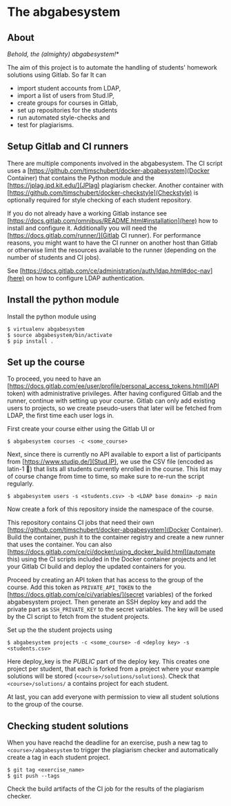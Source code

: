 # The abgabesystem

## About

*Behold, the (almighty) abgabesystem!**

The aim of this project is to automate the handling of students' homework
solutions using Gitlab. So far It can

- import student accounts from LDAP,
- import a list of users from Stud.IP,
- create groups for courses in Gitlab,
- set up repositories for the students
- run automated style-checks and
- test for plagiarisms.

## Setup Gitlab and CI runners

There are multiple components involved in the abgabesystem. The CI script uses a
[https://github.com/timschubert/docker-abgabesystem](Docker Container) that
contains the Python module and the [https://jplag.ipd.kit.edu/](JPlag)
plagiarism checker. Another container with
[https://github.com/timschubert/docker-checkstyle](Checkstyle) is optionally
required for style checking of each student repository.

If you do not already have a working Gitlab instance see
[https://docs.gitlab.com/omnibus/README.html#installation](here) how to install
and configure it. Additionally you will need the
[https://docs.gitlab.com/runner/](Gitlab CI runner). For performance reasons,
you might want to have the CI runner on another host than Gitlab or otherwise
limit the resources available to the runner (depending on the number of students
and CI jobs).

See [https://docs.gitlab.com/ce/administration/auth/ldap.html#doc-nav](here) on
how to configure LDAP authentication.

## Install the python module

Install the python module using

```
$ virtualenv abgabesystem
$ source abgabesystem/bin/activate
$ pip install .
```

## Set up the course

To proceed, you need to have an
[https://docs.gitlab.com/ee/user/profile/personal_access_tokens.html](API token)
with administrative privileges. After having configured Gitlab and the runner,
continue with setting up your course. Gitlab can only add existing users to
projects, so we create pseudo-users that later will be fetched from LDAP, the
first time each user logs in.

First create your course either using the Gitlab UI or

```
$ abgabesystem courses -c <some_course>
```

Next, since there is currently no API available to export a list of participants
from [https://www.studip.de/](Stud.IP), we use the CSV file (encoded as latin-1
🤢) that lists all students currently enrolled in the course. This list may of
course change from time to time, so make sure to re-run the script regularly.

```
$ abgabesystem users -s <students.csv> -b <LDAP base domain> -p main
```

Now create a fork of this repository inside the namespace of the course.

This repository contains CI jobs that need their own
[https://github.com/timschubert/docker-abgabesystem](Docker Container). Build
the container, push it to the container registry and create a new runner that
uses the container. You can also
[https://docs.gitlab.com/ce/ci/docker/using_docker_build.html](automate this)
using the CI scripts included in the Docker container projects and let your
Gitlab CI build and deploy the updated containers for you.

Proceed by creating an API token that has access to the group of the course. Add
this token as `PRIVATE_API_TOKEN` to the
[https://docs.gitlab.com/ce/ci/variables/](secret variables) of the forked
abgabesystem project. Then generate an SSH deploy key and add the private part
as `SSH_PRIVATE_KEY` to the secret variables. The key will be used by the CI
script to fetch from the student projects.

Set up the the student projects using

```
$ abgabesystem projects -c <some_course> -d <deploy key> -s <students.csv>

```

Here deploy_key is the *PUBLIC* part of the deploy key. This creates one
project per student, that each is forked from a project where your example
solutions will be stored (`<course>/solutions/solutions`). Check that
`<course>/solutions/` a contains project for each student.

At last, you can add everyone with permission to view all student solutions to
the group of the course.

## Checking student solutions

When you have reachd the deadline for an exercise, push a new tag to
`<course>/abgabesystem` to trigger the plagiarism checker and automatically
create a tag in each student project.

```
$ git tag <exercise_name>
$ git push --tags
```

Check the build artifacts of the CI job for the results of the plagiarism
checker.
